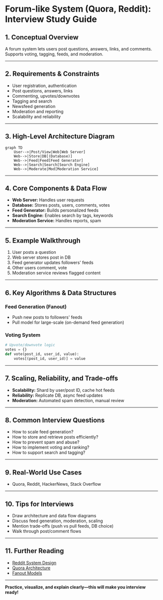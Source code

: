 # Forum-like System (Quora, Reddit): Interview Study Guide

## 1. Conceptual Overview
A forum system lets users post questions, answers, links, and comments. Supports voting, tagging, feeds, and moderation.

---

## 2. Requirements & Constraints
- User registration, authentication
- Post questions, answers, links
- Commenting, upvotes/downvotes
- Tagging and search
- Newsfeed generation
- Moderation and reporting
- Scalability and reliability

---

## 3. High-Level Architecture Diagram
```mermaid
graph TD
    User-->|Post/View|Web[Web Server]
    Web-->|Store|DB[(Database)]
    Web-->|Feed|Feed[Feed Generator]
    Web-->|Search|Search[Search Engine]
    Web-->|Moderate|Mod[Moderation Service]
```

---

## 4. Core Components & Data Flow
- **Web Server:** Handles user requests
- **Database:** Stores posts, users, comments, votes
- **Feed Generator:** Builds personalized feeds
- **Search Engine:** Enables search by tags, keywords
- **Moderation Service:** Handles reports, spam

---

## 5. Example Walkthrough
1. User posts a question
2. Web server stores post in DB
3. Feed generator updates followers' feeds
4. Other users comment, vote
5. Moderation service reviews flagged content

---

## 6. Key Algorithms & Data Structures
### Feed Generation (Fanout)
- Push new posts to followers' feeds
- Pull model for large-scale (on-demand feed generation)

### Voting System
```python
# Upvote/downvote logic
votes = {}
def vote(post_id, user_id, value):
    votes[(post_id, user_id)] = value
```

---

## 7. Scaling, Reliability, and Trade-offs
- **Scalability:** Shard by user/post ID, cache hot feeds
- **Reliability:** Replicate DB, async feed updates
- **Moderation:** Automated spam detection, manual review

---

## 8. Common Interview Questions
- How to scale feed generation?
- How to store and retrieve posts efficiently?
- How to prevent spam and abuse?
- How to implement voting and ranking?
- How to support search and tagging?

---

## 9. Real-World Use Cases
- Quora, Reddit, HackerNews, Stack Overflow

---

## 10. Tips for Interviews
- Draw architecture and data flow diagrams
- Discuss feed generation, moderation, scaling
- Mention trade-offs (push vs pull feeds, DB choice)
- Walk through post/comment flows

---

## 11. Further Reading
- [Reddit System Design](https://www.geeksforgeeks.org/system-design/design-reddit-system-design/)
- [Quora Architecture](https://www.geeksforgeeks.org/system-design/design-quora-system-design/)
- [Fanout Models](https://highscalability.com/fanout/)

---

**Practice, visualize, and explain clearly—this will make you interview ready!**
